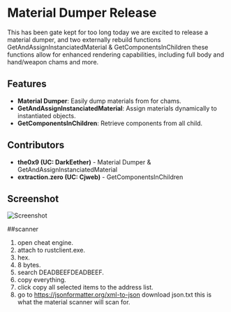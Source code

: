 # Material Dumper Release

This has been gate kept for too long today we are excited to release a material dumper, and two externally rebuild functions GetAndAssignInstanciatedMaterial & GetComponentsInChildren these functions allow for enhanced rendering capabilities, including full body and hand/weapon chams and more.

## Features

- **Material Dumper**: Easily dump materials from for chams.
- **GetAndAssignInstanciatedMaterial**: Assign materials dynamically to instantiated objects.
- **GetComponentsInChildren**: Retrieve components from all child.

## Contributors

- **the0x9 (UC: DarkEether)** - Material Dumper & GetAndAssignInstanciatedMaterial
- **extraction.zero (UC: Cjweb)** - GetComponentsInChildren

## Screenshot

![Screenshot](https://i.gyazo.com/0915c9781519e39292787e06fa889a45.jpg)


##scanner
1. open cheat engine.
2. attach to rustclient.exe.
3. hex.
4. 8 bytes.
5. search DEADBEEFDEADBEEF.
6. copy everything.
7. click copy all selected items to the address list.
8. go to https://jsonformatter.org/xml-to-json download json.txt this is what the material scanner will scan for.
   
